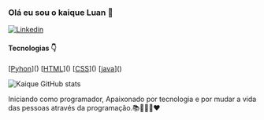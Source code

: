 


### Olá eu sou o kaique Luan 👋
[![Linkedin](https://img.shields.io/badge/LinkedIn-0077B5?style=for-the-badge&logo=linkedin&logoColor=white)](https://www.linkedin.com/in/kaique-luan-934517218/)
#### Tecnologias 👇

[[Pyhon](https://img.shields.io/badge/Python-3776AB?style=for-the-badge&logo=python&logoColor=white)]()
[[HTML](https://img.shields.io/badge/HTML-239120?style=for-the-badge&logo=html5&logoColor=white)]()
[[CSS](https://img.shields.io/badge/CSS-239120?&style=for-the-badge&logo=css3&logoColor=white)]()
[[java](https://img.shields.io/badge/Java-ED8B00?style=for-the-badge&logo=java&logoColor=white)]()

![Kaique GitHub stats](https://github-readme-stats.vercel.app/api?username=KaiqueLuanP&show_icons=true&theme=radical)
<br>

Iniciando como programador, Apaixonado por tecnologia e por mudar a vida das pessoas através da programação.📚👨🏾‍💻❤️

